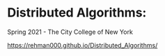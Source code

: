 # Distributed Algorithms:

Spring 2021 - The City College of New York

https://rehman000.github.io/Distributed_Algorithms/
